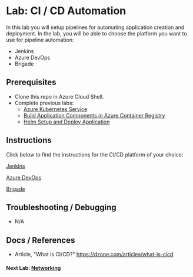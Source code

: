 # Lab: CI / CD Automation

In this lab you will setup pipelines for automating application creation and deployment. In the lab, you will be able to choose the platform you want to use for pipeline automation: 

* Jenkins
* Azure DevOps
* Brigade

## Prerequisites

* Clone this repo in Azure Cloud Shell.
* Complete previous labs:
    * [Azure Kubernetes Service](../create-aks-cluster/README.md)
    * [Build Application Components in Azure Container Registry](../build-application/README.md)
    * [Helm Setup and Deploy Application](../helm-setup-deploy/README.md)

## Instructions

Click below to find the instructions for the CI/CD platform of your choice: 

[Jenkins](jenkins/README.md)

[Azure DevOps](azure-devops/README.md)

[Brigade](brigade/README.md)

## Troubleshooting / Debugging

* N/A

## Docs / References

* Article, "What is CI/CD?" https://dzone.com/articles/what-is-cicd 

#### Next Lab: [Networking](../networking/README.md)